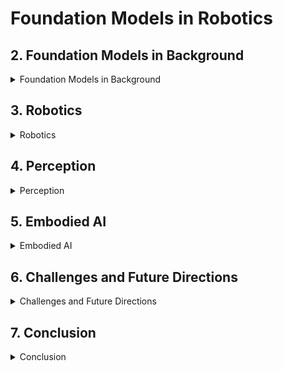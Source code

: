 # Foundation Models in Robotics

## 2. Foundation Models in Background
<details>
  <summary>Foundation Models in Background</summary>
  <div markdown="1">

### A. Terminology and Mathematical Preliminaries
- Tokenization : 텍스트 쪼개기
- Generative Models **vs** Discriminative Models
  - 생성형 : 데이터의 확률 분포를 학습하고, 이로부터 새로운 샘플을 생성 - GPT, DALL-E
  - 판별형 : 입력 데이터에 대해 분류, 예측 - CNN, ML, ...
- Transformer Architecture : 순차 데이터도 모든 위치 쌍에 대해 병렬로 attention 연산
  - self-attention : 입력 시퀀스 내 토큰들끼리의 관련성 학습
  - multi-head : 어텐션 연산을 병렬로 여러번 수행
  - 위치 인코딩
- Contrastive Learning : 양의 샘플 쌍은 가깝게, 음의 샘플 쌍은 멀어지게
  - CLIP, BLIP : 이미지-텍스트 쌍 데이터 > 로봇 응용
- Diffusion Models
  - 정방향(Forward) 과정 : 데이터에 노이즈를 입힘
  - 역방향(Reverse) 과정 : 노이즈를 제거하고 복원

### B. Large Language Model (LLM) Examples and Historical Context
- 대표 모델
  - BERT, Masked Language Model : 문장 중 일부 단어(토큰)을 마스킹(mask)하고, 이를 예측하도록 학습
  - GPT, Autoregressive Language Model : 앞 단어들이 주어졌을 때 다음 단어를 예측하도록 학습
  - 초거대 모델
    - Fine-tuning & Prompting
    - RLHF(Reinforcement Learning with Human Feedback)
  - 추론 모델 (Reasoning, Test-Time Computing)
    - Chain of Thought
  - 경량화
    - 가지치기, Prunning
    - 양자화, Quantization
    - 지식 증류, Knowledge Distillation
- How LLM can be Foundation Model?
  - Generalization
  - Emergent
  - Plug-and-Play
- 로보틱스 분야와의 접점
  - 로봇에게 고수준 명령(“물건 집어서 옮겨 둬” 등)을 텍스트로 전달하고, 로봇이 이를 적절히 해석·실행하도록 하는 청사진을 제시합니다.
  - 로봇이 언어 명령을 이해하려면, LLM이 가진 개념적 지식, 추론 능력이 중요하고, 이를 로봇의 감각 정보(이미지·센서)와 연동해야 한다는 점에서, LLM은 로봇용 파운데이션 모델과 자연스럽게 연결되는 토대가 되고 있습니다.

### C. Vision Transformers
기존에는 합성곱 신경망(CNN)을 주로 사용하던 이미지 기반 문제들을, Transformer 기반으로 해결하려는 시도가 ViT 계열에서 시작
- 개념
  1. 이미지를 '토큰(패치)' 시퀀스로 처리
    - NLP에서 단어를 ‘토큰(token)’으로 간주하듯, ViT는 이미지를 일정 크기의 패치(Patch)로 분할하고, 각 패치를 ‘토큰’처럼 취급합니다.
    - 이처럼 생성된 패치를 1D로 펼친 뒤, 고정 차원의 벡터로 임베딩(embedding)하여 Transformer에 입력합니다.
  2. 위치 인코딩
  3. 멀티 헤드 셀프 어텐션
  4. 확장성

### D. Multimodal Vision-Language Models (VLMs)
- 개념
  - 비전(Vision)과 언어(Language)를 동시에 다루는 멀티모달 학습 기법
  - 단순히 텍스트만 이해하거나 이미지만 분석해서는 얻을 수 없는 풍부한 ‘상호연결 의미’를 학습하는 것이 목표
  - 이미지에는 언어가 지니는 추상적 의미나 순차적 맥락이 부족할 수 있고, 언어에는 구체적인 시각적 정보가 결핍될 수 있음, 상호보완 목적적
- 예시
  - Contrastive Language-Image Pre-training (CLIP)
    - 대규모 웹 이미지와 해당 이미지에 대한 캡션(설명문) 쌍을 모아, 대조학습(contrastive learning)을 수행합니다.
  - 멀티모달 트랜스포머 기반 학습
    - 시각 모델과 언어 모델을 병렬로 두고, 두 임베딩을 합치는 병합(Merge) 구조나, 교차어텐션(Cross-attention)으로 상호작용하는 구조 등 다양한 아키텍처들이 존재
    - 공통적으로 이미지·텍스트를 같은 차원의 “토큰 시퀀스”로 보고, 트랜스포머로 처리하는 방식이 주가 되며, 이 과정에서 언어-시각 간 의미적 일치를 극대화하는 방향으로 학습
- 로봇에서의 응용 예시
  - 시각적 의미 추출 + 언어 지시 기반 행동
  - 정확한 3D Task에 활용

### E. Embodied Multimodal Language Models
- 개념
  - An embodied agent is an AI system that interacts with a virtual or physical world
  -  Embodied language models are foundation models that incorporate real-world sensor and actuation modalities into pretrained large language models. 
  - 로봇이 언어로 주어진 목표나 설명을 이해하고 실제 동작까지 이어가게 하는 것을 목표로 합니다.
- PaLE-E
  - 구조 : 대규모 언어 모델과 ViT 등을 결합해, 언어·이미지·센서 정보를 동시에 입력받을 수 있도록 설계
  - 학습 : 대규모 LLM을 바탕으로, 추가적인 로봇 데이터(시뮬레이션 혹은 실제 로봇 환경)를 함께 학습
  - 출력 : 다음에 취해야 할 조치를 자연어(혹은 프로그래밍 형태)로 기술하거나, 로봇 제어 신호를 직간접적으로 표현

### F. Visual Generative Models
- Diffusion 기반 생성 모델
  - 순방향 프로세스(forward process) : 이미지에 점진적으로 노이즈를 추가해 백색 잡음(white noise)에 가깝게 만들고,
  - 역방향 프로세스(reverse process) : 모델이 이 노이즈를 단계별로 되돌려가는 식으로 최종 이미지를 복원·합성하는 방식
  - 노이즈 -> 이미지 역과정 학습

  </div>
</details>

## 3. Robotics

<details>
  <summary>Robotics</summary>
  <div markdown='1'>

### A. Robot Policy Learning for Decision Making and Control

#### 1) Language-conditioned Imitation Learning for Manipulation
- 개념
  - 언어 조건 모방 학습에서는 자연어 지시${(l)}$와 현재 상태${(s_t)}$를 기반으로 적절한 행동을 예측하는 목표 조건 정책을 학습
  - 주어진 예제 데이터를 그대로 따라 학습하는 방식으로 작동, 최대 우도 목적 함수 사용 ${L_{GCIL}=\mathbb{E_{(\tau, l) \sim \mathcal{D}}} \displaystyle{\sum_{t=0}^{|r|} \log \pi_\theta (a_t|s_t, l)}}$
    - ${\pi_\theta (a_t|s_t, l)}$ : a goal-conditioned policy
    - ${\mathcal{D} = \{ \tau_i \}^N_i}$ : the language-annotated demonstration dataset
    - ${\tau}$ : trajectories, or sequences of images

- 주요 연구
  - Play-LMP (Play Latent Motor Policies)
  - CLIPort (CLIP (Contrastive Language-Image Pretraining) + Transport Network)
  - PerAct (Perceiver-Actor)
  - MCIL (Multi-Context Imitation Learning)
  - CACTI (Context-Aware Consistent Task Imitation)
  - Voltron

#### 2) Language-Assisted Reinforcement Learning
- 개념
  - Reinforcement Learning은 로봇이 reward를 최대화하는 방향으로 행동을 학습하는 방법
  - 하지만, 새로운 환경 탐색이 오래 걸리며 데이터 효율성이 낮음
  - LLM / VLM을 RL과 결합하여 탐색 효율을 개선하는 방식

- 주요연구
  - AdA (Adaptive Agent)
  - Palo et al.

### B. Language-Image Goal-Conditioned Value Learning
- 개념
  - 기존 RL에서는 명시적인 보상함수가 필요하지만,
  - 언어와 이미지를 활용한 가치 학습을 하면 보상을 직접 학습할 수 있고, 더 나아가 인간의 언어 지시를 반영하는 로봇 행동을 설계 가능능
  - 로봇이 학습하지 않은 새로운 작업도 수행할 수 있도록 일반화(generalization) 능력을 향상시키는 데 기여

  - Value Learning, 가치학습
    - 특정 상태에서 특정 행동 시, 얼마나 좋은 결과를 낼 것인지를 예측
    - 로봇이 미래의 목표를 고려해, 최적의 행동을 선택하도록 가치함수 학습
      - 상태 가치 함수 : 특정 상태에서 기대할 수 있는 보상의 총합
      - 행동 가치 함수 : 특정 상태에서 특정 행동을 했을 때 기대할 수 있는 보상의 총합

  - Language-Image goal-conditioned, 언어-이미지 목표-조건
    - 목표를 언어 또는 이미지로 지정
    - 로봇이 이를 달성할 수 있는지 여부를 학습, 
    - 이를 기반으로 행동 선택

- 주요 연구
  - R3M (Reusable Representations for Robotic Manipulations)
  - VIP (Value-Implicit Pretraining)
  - LIV (Language-Image Value Learning)
  - SayCan
  - VoxPoser

### C. Robot Task Planning using Large Language Models
- 개념
  - Robot Task Planning : 로봇이 주어진 목표를 달성하기 위해 일련의 작업을 계획하고 실행하는 과정
  - 최근 LLM을 로봇 작업 계획에 활용

#### 1) Language Instructions for Task Specification
- NL2TL (Natural Language to Temporal Logic)
  - translation from natural language (NL) to temporal logic (TL).
- AutoTAMP (Task and Motion Planning)
  - LLM을 사용하여 자연어에서 Task and Motion Planning (TAMP)을 자동 생성.
  - 전통적인 로봇 계획에서는 고수준의 작업 계획(Task Planning)과 저수준의 모션 계획(Motion Planning)이 분리되어 있었지만, AutoTAMP는 LLM을 활용하여 이 두 가지를 자동으로 통합

#### 2) Code Generation using Language Models for Task Planning
- ProgPrompt
  - LLM을 활용하여 자연어에서 Python과 같은 프로그램 코드로 변환하여 로봇이 실행할 수 있도록 함.
- Code-as-Policies
  - 기존의 RL이나 행동 학습과 달리, LLM이 프로그래밍 언어를 사용해 로봇 행동을 직접 정의.
- ChatGPT-Robotics
  - ChatGPT를 활용하여 사용자가 직접 로봇 프로그래밍을 할 필요 없이 프롬프트 입력만으로 코드 자동 생성.

### D. In-context Learning (ICL) for Decision-Making
- 개념
  - In-context Learning : 모델이 과거의 데이터에서 학습한 일반적인 패턴을 기반으로, 새로운 입력을 처리하는 방식
    - Traditional method
      - 모델이 특정 데이터셋으로 학습되고, 테스트 데이터에 대한 예측을 수행.
      - 새로운 태스크가 주어지면 추가적인 재학습(fine-tuning)이 필요.
    - ICL
      - 모델이 특정 데이터를 학습한 후, 새로운 데이터가 주어지면 학습된 패턴을 이용해 즉석에서 해결.
      - 모델 자체를 변경하지 않고 프롬프트(prompt) 내에서 학습하여 태스크를 해결.
  - 대형 언어 모델(LLM)에서 강력한 성능을 보이며, 로보틱스에서도 ICL을 활용하여 학습 시간을 단축하고 적응성을 높이는 연구가 활발히 진행

### E. Robot Transformers
- 개념
  - RT (Robot Transformers) : 대형 트랜스포머 모델을 활용하여 로봇의 감각 입력을 행동으로 변환하는 프레임워크
  - 최근 대형 기초 모델(Foundation Models)이 NLP 및 컴퓨터 비전 분야에서 성공적으로 적용된 것을 바탕으로, 로봇 공학에서도 이러한 모델을 활용하려는 연구들에 의해 주도

- 주요 연구
  - RT-1 (Robotic Transformer 1)
  - RT-2 (Robotic Transformer 2)
  - RT-X (Cross-Embodiment Robotic Transformer)

- 기타 연구
  - PACT (Perception-Action Causal Transformer)
  - SMART (Self-supervised Multi-task pretrAining with contRol Transformer)
  - LATTE (LAnguage Trajectory TransformEr)

### F. Open-Vocabulary Robot Navigation and Manipulation
- 개념
  - Open-Vocabulary : 기존의 로봇 시스템은 미리 정의된 객체(예: 특정 가구, 도구)에 대해 훈련되지만, 개방형 어휘 로봇은 이전에 본 적 없는 객체나 환경에서도 작동할 수 있어야 한다.
  - 즉, 새로운 명령어를 이해하고, 새로운 물체나 장소를 탐색하는 능력이 필요

#### 1) Open-Vocabulary Navigation
- 개념
  - 로봇이 기존의 지도나 사전 학습된 목표 없이, 텍스트나 이미지로 주어진 목표를 찾아 이동하는 능력.
  - 사전 정의된 경로나 지도 없이 자연어, 시각적 단서, 경험을 바탕으로 환경을 탐색.
  - 인간의 명령을 이해하고 목표 지점까지 이동할 수 있어야 함.

- 주요 연구
  - LM-Nav
  - ViNT
  - AVLMaps
  - Object-Based Navigation

#### 2) Open-Vocabulary Manipulation
- 개념
  - 로봇이 새로운 물체를 이해하고 조작할 수 있도록 하는 연구.
  - 새로운 객체의 조작 가능성(Affordance)을 학습.
  - 기존에 학습된 객체가 아니더라도 유사한 특성을 이용해 조작 가능.

- 주요 연구
  - VIMA 
  - RoboCat
  - StructDiffusion
  - DALL-E-Bot

  </div>
</details>

## 4. Perception

<details>
  <summary>Perception</summary>
  <div markdown='1'>
  </div>
</details>

## 5. Embodied AI

<details>
  <summary>Embodied AI</summary>
  <div markdown='1'>
  </div>
</details>

## 6. Challenges and Future Directions

<details>
  <summary>Challenges and Future Directions</summary>
  <div markdown='1'>
  </div>
</details>

## 7. Conclusion

<details>
  <summary>Conclusion</summary>
  <div markdown='1'>
  </div>
</details>
